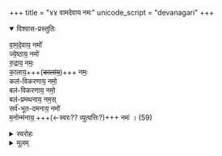 +++
title = "४४ वामदेवाय नमः"
unicode_script = "devanagari"
+++


<details open><summary>विश्वास-प्रस्तुतिः</summary>

वा॒म॒दे॒वाय॒ नमो᳚  
ज्ये॒ष्ठाय॒ नमो॑  
रु॒द्राय॒ नमः॒  
का॒लाय॒+++(~~काला॑य॒~~)+++ नमः॒  
कल॑-विकरणाय॒ नमो॒  
बल॑-विकरणाय॒ नमो॒  
बल॑-प्रमथनाय॒ नम॒स्  
सर्व॑-भूत-दमनाय॒ नमो॑  
म॒नोन्म॑नाय॒ +++(←स्वरः?? व्युत्पत्तिः?)+++ नमः॑ । (59)
</details>

<details><summary>स्वरोहः</summary>

तत्पुरुषग्रहणे -

वा॒म॒दे॒वाय॒ नमो॑ ज्ये॒ष्ठाय॒ नमः॒ श्रेष्ठा॑य॒ नमो॑ रु॒द्राय॒ नमः॑ का॒लाय॒ नमः॑ कलवि॒कर॑णाय॒ नमो॑ बलवि॒कर॑णाय॒ नमो॒ बला॑य॒ नमो॑ बलप्र॒मथ॑नाय॒ नमः॑ सर्वभूत॒दम॑नाय॒ नमः॑।
</details>


<details><summary>मूलम्</summary>

वा॒म॒दे॒वाय॒ नमो᳚  
ज्ये॒ष्ठाय॒ नमो॑  
रु॒द्राय॒ नमः॒  
काला॑य॒ नमः॒  
कल॑विकरणाय॒ नमो॒  
बल॑विकरणाय॒ नमो॒  
बल॑प्रमथनाय॒ नम॒स्  
सर्व॑भूतदमनाय॒ नमो॑  
म॒नोन्म॑नाय॒ नमः॑ । (59)
</details>


